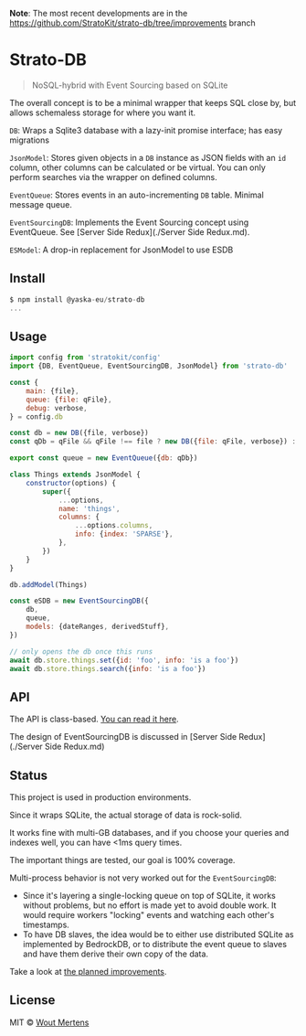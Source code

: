 **Note**: The most recent developments are in the https://github.com/StratoKit/strato-db/tree/improvements branch

# Strato-DB

> NoSQL-hybrid with Event Sourcing based on SQLite

The overall concept is to be a minimal wrapper that keeps SQL close by, but allows schemaless storage for where you want it.

`DB`: Wraps a Sqlite3 database with a lazy-init promise interface; has easy migrations

`JsonModel`: Stores given objects in a `DB` instance as JSON fields with an `id` column, other columns can be calculated or be virtual. You can only perform searches via the wrapper on defined columns.

`EventQueue`: Stores events in an auto-incrementing `DB` table. Minimal message queue.

`EventSourcingDB`: Implements the Event Sourcing concept using EventQueue. See [Server Side Redux](./Server Side Redux.md).

`ESModel`: A drop-in replacement for JsonModel to use ESDB

## Install

```js
$ npm install @yaska-eu/strato-db
...
```

## Usage

```js
import config from 'stratokit/config'
import {DB, EventQueue, EventSourcingDB, JsonModel} from 'strato-db'

const {
	main: {file},
	queue: {file: qFile},
	debug: verbose,
} = config.db

const db = new DB({file, verbose})
const qDb = qFile && qFile !== file ? new DB({file: qFile, verbose}) : db

export const queue = new EventQueue({db: qDb})

class Things extends JsonModel {
	constructor(options) {
		super({
			...options,
			name: 'things',
			columns: {
				...options.columns,
				info: {index: 'SPARSE'},
			},
		})
	}
}

db.addModel(Things)

const eSDB = new EventSourcingDB({
	db,
	queue,
	models: {dateRanges, derivedStuff},
})

// only opens the db once this runs
await db.store.things.set({id: 'foo', info: 'is a foo'})
await db.store.things.search({info: 'is a foo'})
```

## API

The API is class-based. [You can read it here](./API.md).

The design of EventSourcingDB is discussed in [Server Side Redux](./Server Side Redux.md)

## Status

This project is used in production environments.

Since it wraps SQLite, the actual storage of data is rock-solid.

It works fine with multi-GB databases, and if you choose your queries and indexes well, you can have <1ms query times.

The important things are tested, our goal is 100% coverage.

Multi-process behavior is not very worked out for the `EventSourcingDB`:

- Since it's layering a single-locking queue on top of SQLite, it works without problems, but no effort is made yet to avoid double work. It would require workers "locking" events and watching each other's timestamps.
- To have DB slaves, the idea would be to either use distributed SQLite as implemented by BedrockDB, or to distribute the event queue to slaves and have them derive their own copy of the data.

Take a look at [the planned improvements](./TODO.md).

## License

MIT © [Wout Mertens](https://yaska.eu)
